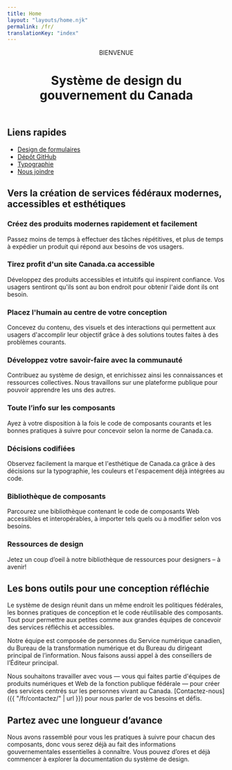 ```yaml
---
title: Home
layout: "layouts/home.njk"
permalink: /fr/
translationKey: "index"
---
```


<header>

BIENVENUE

# Système de design du gouvernement du Canada

</header>

## Liens rapides

<ul>
    <li>
        <a href="{{ "/fr/composants/formulaires/aide-a-la-conception/" | url }}">Design de formulaires</a>
    </li>
    <li>
        <a target="blank_" aria-label="Site Web Github.com (S'ouvre dans un nouvel onglet)" href="https://github.com/cds-snc/gcds-components">Dépôt GitHub</a>
    </li>
    <li>
        <a href="{{ "/fr/bases/typography/" | url }}">Typographie</a>
    </li>
    <li>
        <a href="{{ "/fr/contactez/" | url }}">Nous joindre</a>
    </li>
</ul>

## Vers la création de services fédéraux modernes, accessibles et esthétiques

### Créez des produits modernes rapidement et facilement

Passez moins de temps à effectuer des tâches répétitives, et plus de temps à expédier un produit qui répond aux besoins de vos usagers.

### Tirez profit d'un site Canada.ca accessible

Développez des produits accessibles et intuitifs qui inspirent confiance. Vos usagers sentiront qu'ils sont au bon endroit pour obtenir l'aide dont ils ont besoin.

### Placez l'humain au centre de votre conception

Concevez du contenu, des visuels et des interactions qui permettent aux usagers d'accomplir leur objectif grâce à des solutions toutes faites à des problèmes courants.

### Développez votre savoir-faire avec la communauté

Contribuez au système de design, et enrichissez ainsi les connaissances et ressources collectives. Nous travaillons sur une plateforme publique pour pouvoir apprendre les uns des autres.

### Toute l’info sur les composants

Ayez à votre disposition à la fois le code de composants courants et les bonnes pratiques à suivre pour concevoir selon la norme de Canada.ca.

### Décisions codifiées

Observez facilement la marque et l'esthétique de Canada.ca grâce à des décisions sur la typographie, les couleurs et l'espacement déjà intégrées au code.

### Bibliothèque de composants

Parcourez une bibliothèque contenant le code de composants Web accessibles et interopérables, à importer tels quels ou à modifier selon vos besoins.

### Ressources de design

Jetez un coup d’oeil à notre bibliothèque de ressources pour designers – à avenir!

## Les bons outils pour une conception réfléchie

Le système de design réunit dans un même endroit les politiques fédérales, les bonnes pratiques de conception et le code réutilisable des composants. Tout pour permettre aux petites comme aux grandes équipes de concevoir des services réfléchis et accessibles.

Notre équipe est composée de personnes du Service numérique canadien, du Bureau de la transformation numérique et du Bureau du dirigeant principal de l’information. Nous faisons aussi appel à des conseillers de l’Éditeur principal.

Nous souhaitons travailler avec vous — vous qui faites partie d'équipes de produits numériques et Web de la fonction publique fédérale — pour créer des services centrés sur les personnes vivant au Canada. [Contactez-nous]({{ "/fr/contactez/" | url }}) pour nous parler de vos besoins et défis.

## Partez avec une longueur d’avance

Nous avons rassemblé pour vous les pratiques à suivre pour chacun des composants, donc vous serez déjà au fait des informations gouvernementales essentielles à connaître. Vous pouvez d’ores et déjà commencer à explorer la documentation du système de design.
